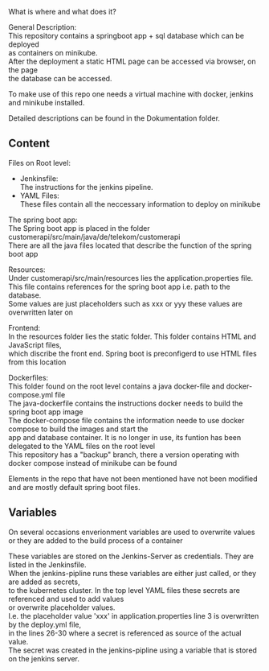 What is where and what does it? </br>

General Description: </br>
This repository contains a springboot app + sql database which can be deployed</br>
as containers on minikube. </br>
After the deployment a static HTML page can be accessed via browser, on the page </br>
the database can be accessed. </br>

To make use of this repo one needs a virtual machine with docker, jenkins and minikube installed. </br>

Detailed descriptions can be found in the Dokumentation folder. </br>

Content
-

Files on Root level: </br>
   - Jenkinsfile: </br>
     The instructions for the jenkins pipeline. </br>
   - YAML Files: </br>
     These files contain all the neccessary information to deploy on minikube </br>

The spring boot app: </br>
 The Spring boot app is placed in the folder customerapi/src/main/java/de/telekom/customerapi </br>
 There are all the java files located that describe the function of the spring boot app </br>

Resources: </br>
Under customerapi/src/main/resources lies the application.properties file. </br>
This file contains references for the spring boot app i.e. path to the database. </br>
Some values are just placeholders such as xxx or yyy these values are overwritten later on</br>

Frontend: </br>
In the resources folder lies the static folder. This folder contains HTML and JavaScript files, </br>
which discribe the front end. Spring boot is preconfigerd to use HTML files from this location </br>

Dockerfiles: </br>
This folder found on the root level contains a java docker-file and docker-compose.yml file </br>
The java-dockerfile contains the instructions docker needs to build the spring boot app image </br>
The docker-compose file contains the information neede to use docker compose to build the images and start the </br>
app and database container. It is no longer in use, its funtion has been delegated to the YAML files on the root level </br>
This repository has a "backup" branch, there a version operating with docker compose instead of minikube can be found</br>

Elements in the repo that have not been mentioned have not been modified and are mostly default spring boot files.</br>

Variables
-
On several occasions enverionment variables are used to overwrite values or they are added to the build process of a container</br>

These variables are stored on the Jenkins-Server as credentials. They are listed in the Jenkinsfile. </br>
When the jenkins-pipline runs these variables are either just called, or they are added as secrets, </br>
to the kubernetes cluster. In the top level YAML files these secrets are referenced and used to add values </br>
or overwrite placeholder values. </br>
I.e. the placeholder value 'xxx' in application.properties line 3 is overwritten by the deploy.yml file, </br>
in the lines 26-30 where a secret is referenced as source of the actual value. </br>
The secret was created in the jenkins-pipline using a variable that is stored on the jenkins server. </br>

